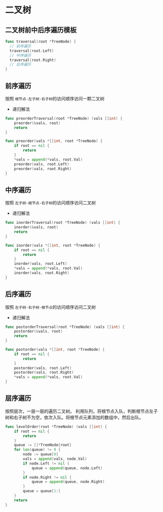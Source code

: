 # 二叉树

## 二叉树前中后序遍历模板
```go
func traversal(root *TreeNode) {
  // 前序遍历
  traversal(root.Left)
  // 中序遍历
  traversal(root.Right)
  // 后序遍历
}
```

## 前序遍历

按照 `根节点-左子树-右子树`的访问顺序访问一颗二叉树

* 递归解法
```go
func preorderTraversal(root *TreeNode) (vals []int) {
    preorder(&vals, root)
    return
}

func preorder(vals *[]int, root *TreeNode) {
    if root == nil {
        return
    }
    *vals = append(*vals, root.Val)
    preorder(vals, root.Left)
    preorder(vals, root.Right)
}
```

## 中序遍历

按照 `左子树-根节点-右子树`的访问顺序访问二叉树

* 递归解法
```go
func inorderTraversal(root *TreeNode) (vals []int) {
    inorder(&vals, root)
    return
}

func inorder(vals *[]int, root *TreeNode) {
    if root == nil {
        return
    }
    inorder(vals, root.Left)
    *vals = append(*vals, root.Val)
    inorder(vals, root.Right)
}
```

## 后序遍历

按照 `左子树-右子树-根节点`的访问顺序访问二叉树

* 递归解法
```go
func postorderTraversal(root *TreeNode) (vals []int) {
    postorder(&vals, root)
    return
}

func postorder(vals *[]int, root *TreeNode) {
    if root == nil {
        return
    }
    postorder(vals, root.Left)
    postorder(vals, root.Right)
    *vals = append(*vals, root.Val)
}
```

## 层序遍历

按照层次，一层一层的遍历二叉树。
利用队列，将根节点入队，判断根节点左子树和右子树不为空，依次入队。将根节点元素添加的数组中，然后出队。

```go
func levelOrder(root *TreeNode) (vals []int) {
    if root == nil {
        return
    }
    queue := []*TreeNode{root}
    for len(queue) != 0 {
        node := queue[0]
        vals = append(vals, node.Val)
        if node.Left != nil {
            queue = append(queue, node.Left)
        }
        if node.Right != nil {
            queue = append(queue, node.Right)
        }
        queue = queue[1:]
    }
    return
}
```

